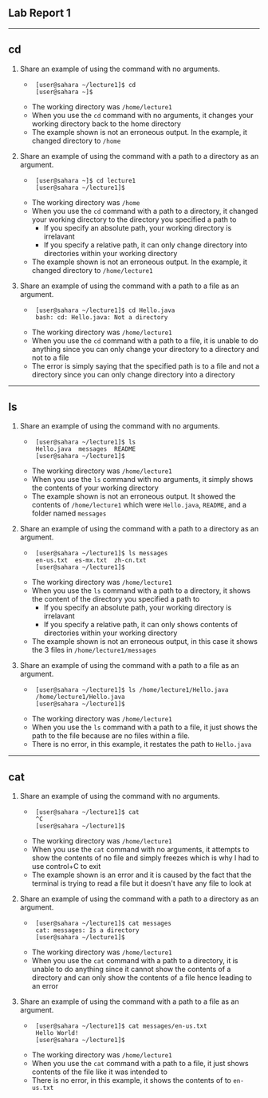 ## Lab Report 1 
***
 ## cd
1. Share an example of using the command with no arguments.
    *  ```
        [user@sahara ~/lecture1]$ cd
        [user@sahara ~]$ 
        ``` 
    * The working directory was ```/home/lecture1```
    * When you use the `cd` command with no arguments, it changes your working directory back to the home directory
    * The example shown is not an erroneous output. In the example, it changed directory to  ```/home```

2. Share an example of using the command with a path to a directory as an argument.
    *  ```
        [user@sahara ~]$ cd lecture1
        [user@sahara ~/lecture1]$
        ``` 
    * The working directory was ```/home```
    * When you use the `cd` command with a path to a directory, it changed your working directory to the directory you specified a path to
        * If you specify an absolute path, your working directory is irrelavant
        * If you specify a relative path, it can only change directory into directories within your working directory
    * The example shown is not an erroneous output. In the example, it changed directory to  ```/home/lecture1```

3. Share an example of using the command with a path to a file as an argument.
    *  ```
        [user@sahara ~/lecture1]$ cd Hello.java
        bash: cd: Hello.java: Not a directory
        ``` 
    * The working directory was ```/home/lecture1```
    * When you use the `cd` command with a path to a file, it is unable to do anything since you can only change your directory to a directory and not to a file
    * The error is simply saying that the specified path is to a file and not a directory since you can only change directory into a directory

***
 ## ls
 
1. Share an example of using the command with no arguments.
    *  ```
        [user@sahara ~/lecture1]$ ls
        Hello.java  messages  README 
        [user@sahara ~/lecture1]$
        ``` 
    * The working directory was ```/home/lecture1```
    * When you use the `ls` command with no arguments, it simply shows the contents of your working directory
    * The example shown is not an erroneous output. It showed the contents of ```/home/lecture1``` which were ```Hello.java```, ```README```, and a folder named ```messages```

2. Share an example of using the command with a path to a directory as an argument.
    *  ```
        [user@sahara ~/lecture1]$ ls messages
        en-us.txt  es-mx.txt  zh-cn.txt
        [user@sahara ~/lecture1]$
        ``` 
    * The working directory was ```/home/lecture1```
    * When you use the `ls` command with a path to a directory, it shows the content of the directory you specified a path to
        * If you specify an absolute path, your working directory is irrelavant
        * If you specify a relative path, it can only shows contents of directories within your working directory
    * The example shown is not an erroneous output, in this case it shows the 3 files in ```/home/lecture1/messages```

3. Share an example of using the command with a path to a file as an argument.
    *  ```
        [user@sahara ~/lecture1]$ ls /home/lecture1/Hello.java
        /home/lecture1/Hello.java
        [user@sahara ~/lecture1]$
        ``` 
    * The working directory was ```/home/lecture1```
    * When you use the `ls` command with a path to a file, it just shows the path to the file because are no files within a file. 
    * There is no error, in this example, it restates the path to `Hello.java`
    
***
 ## cat
 
1. Share an example of using the command with no arguments.
    *  ```
        [user@sahara ~/lecture1]$ cat
        ^C
        [user@sahara ~/lecture1]$
        ``` 
    * The working directory was ```/home/lecture1```
    * When you use the `cat` command with no arguments, it attempts to show the contents of no file and simply freezes which is why I had to use control+C to exit
    * The example shown is an error and it is caused by the fact that the terminal is trying to read a file but it doesn't have any file to look at

2. Share an example of using the command with a path to a directory as an argument.
    *  ```
        [user@sahara ~/lecture1]$ cat messages
        cat: messages: Is a directory
        [user@sahara ~/lecture1]$
        ``` 
    * The working directory was ```/home/lecture1```
    * When you use the `cat` command with a path to a directory, it is unable to do anything since it cannot show the contents of a directory and can only show the contents of a file hence leading to an error

3. Share an example of using the command with a path to a file as an argument.
    *  ```
        [user@sahara ~/lecture1]$ cat messages/en-us.txt
        Hello World!
        [user@sahara ~/lecture1]$ 
        ``` 
    * The working directory was ```/home/lecture1```
    * When you use the `cat` command with a path to a file, it just shows contents of the file like it was intended to
    * There is no error, in this example, it shows the contents of to `en-us.txt`
